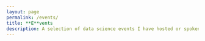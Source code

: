 ```yaml
---
layout: page
permalink: /events/
title: **E**vents
description: A selection of data science events I have hosted or spoken at.
---
```

